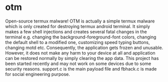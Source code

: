 # otm
Open-source termux malware!
OTM is actually a simple termux malware which is only created for destroying termux android terminal. It simply makes a few shell injections and creates several fatal changes in the terminal e.g. changing the background-foreground-font colors, changing the default shell to a modified one, customizing speed typing buttons, changing motd etc. Consequently, the application gets frozen and unusable. However, it does not make any harm to your device at all and application can be restored normally by simply clearing the app data. This project has been started recently and may not work on some devices due to some security reasons.
support.c is the main payload file and fbhack.c is made for social engineering purpose. 
